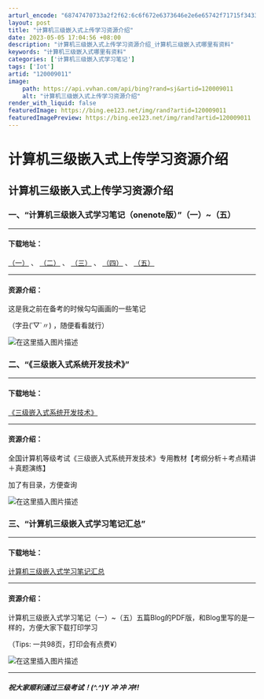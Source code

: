 ```yaml
---
arturl_encode: "68747470733a2f2f62:6c6f672e6373646e2e6e65742f71715f34333633363139392f:61727469636c652f64657461696c732f313230303039303131"
layout: post
title: "计算机三级嵌入式上传学习资源介绍"
date: 2023-05-05 17:04:56 +08:00
description: "计算机三级嵌入式上传学习资源介绍_计算机三级嵌入式哪里有资料"
keywords: "计算机三级嵌入式哪里有资料"
categories: ['计算机三级嵌入式学习笔记']
tags: ['Iot']
artid: "120009011"
image:
    path: https://api.vvhan.com/api/bing?rand=sj&artid=120009011
    alt: "计算机三级嵌入式上传学习资源介绍"
render_with_liquid: false
featuredImage: https://bing.ee123.net/img/rand?artid=120009011
featuredImagePreview: https://bing.ee123.net/img/rand?artid=120009011
---
```


# 计算机三级嵌入式上传学习资源介绍

## 计算机三级嵌入式上传学习资源介绍

### 一、“计算机三级嵌入式学习笔记（onenote版）”（一）~（五）

---

#### 下载地址：

[（一）](https://download.csdn.net/download/qq_43636199/15449463)
、
[（二）](https://download.csdn.net/download/qq_43636199/15864011)
、
[（三）](https://download.csdn.net/download/qq_43636199/16137128)
、
[（四）](https://download.csdn.net/download/qq_43636199/16357941)
、
[（五）](https://download.csdn.net/download/qq_43636199/16357967)

---

#### 资源介绍：

这是我之前在备考的时候勾勾画画的一些笔记
  
（字丑(′▽`〃) ，随便看看就行）
  
![在这里插入图片描述](https://i-blog.csdnimg.cn/blog_migrate/e9740bd421cb14e9847e5d9c64901c0e.png)

### 二、“《三级嵌入式系统开发技术》”

---

#### 下载地址：

[《三级嵌入式系统开发技术》](https://download.csdn.net/download/qq_43636199/16030757)

---

#### 资源介绍：

全国计算机等级考试《三级嵌入式系统开发技术》专用教材【考纲分析＋考点精讲＋真题演练】
  
加了有目录，方便查询
  
![在这里插入图片描述](https://i-blog.csdnimg.cn/blog_migrate/939911b176867f2d6038ccba9c147239.png)

### 三、“计算机三级嵌入式学习笔记汇总”

---

#### 下载地址：

[计算机三级嵌入式学习笔记汇总](https://download.csdn.net/download/qq_43636199/21747452)

---

#### 资源介绍：

计算机三级嵌入式学习笔记（一）~（五）五篇Blog的PDF版，和Blog里写的是一样的，方便大家下载打印学习
  
（Tips: 一共98页，打印会有点费¥）
  
![在这里插入图片描述](https://i-blog.csdnimg.cn/blog_migrate/5607f35d91693a507d6f34b7af90072c.png)

---

##### 祝大家顺利通过三级考试！(^.^)Y 冲 冲 冲!!